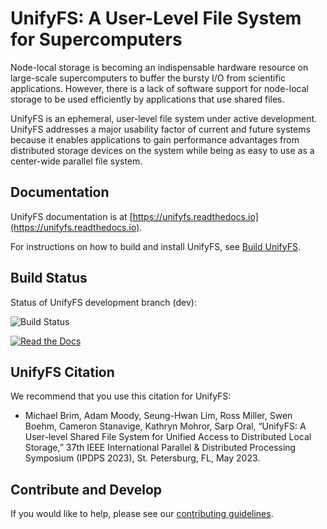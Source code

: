 # UnifyFS: A User-Level File System for Supercomputers

Node-local storage is becoming an indispensable hardware resource on
large-scale supercomputers to buffer the bursty I/O from scientific
applications. However, there is a lack of software support for node-local storage to
be used efficiently by applications that use shared files.

UnifyFS is an ephemeral, user-level file system under active development.
UnifyFS addresses a major usability factor of current and future systems because it enables
applications to gain performance advantages from distributed storage devices on the system while being as easy to use as a center-wide parallel file system.

## Documentation
UnifyFS documentation is at [https://unifyfs.readthedocs.io](https://unifyfs.readthedocs.io).

For instructions on how to build and install UnifyFS,
see [Build UnifyFS](http://unifyfs.readthedocs.io/en/dev/build.html).

## Build Status
Status of UnifyFS development branch (dev):

![Build Status](https://github.com/LLNL/UnifyFS/actions/workflows/build-and-test.yml/badge.svg?branch=dev)

[![Read the Docs](https://readthedocs.org/projects/unifyfs/badge/?version=dev)](https://unifyfs.readthedocs.io)

## UnifyFS Citation
We recommend that you use this citation for UnifyFS:

  * Michael Brim, Adam Moody, Seung-Hwan Lim, Ross Miller, Swen Boehm, Cameron Stanavige, Kathryn Mohror, Sarp Oral, “UnifyFS: A User-level Shared File System for Unified Access to Distributed Local Storage,” 37th IEEE International Parallel & Distributed Processing Symposium (IPDPS 2023), St. Petersburg, FL, May 2023.

## Contribute and Develop
If you would like to help, please see our [contributing guidelines](https://unifyfs.readthedocs.io/en/dev/contribute-ways.html).
